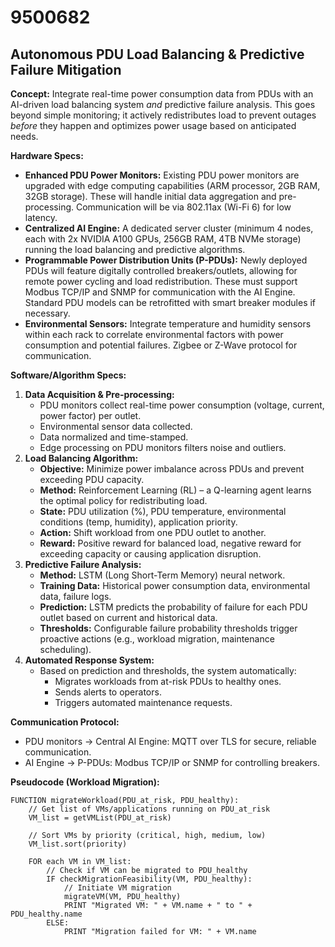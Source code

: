 # 9500682

## Autonomous PDU Load Balancing & Predictive Failure Mitigation

**Concept:** Integrate real-time power consumption data from PDUs with an AI-driven load balancing system *and* predictive failure analysis. This goes beyond simple monitoring; it actively redistributes load to prevent outages *before* they happen and optimizes power usage based on anticipated needs.

**Hardware Specs:**

*   **Enhanced PDU Power Monitors:** Existing PDU power monitors are upgraded with edge computing capabilities (ARM processor, 2GB RAM, 32GB storage). These will handle initial data aggregation and pre-processing. Communication will be via 802.11ax (Wi-Fi 6) for low latency.
*   **Centralized AI Engine:** A dedicated server cluster (minimum 4 nodes, each with 2x NVIDIA A100 GPUs, 256GB RAM, 4TB NVMe storage) running the load balancing and predictive algorithms.
*   **Programmable Power Distribution Units (P-PDUs):**  Newly deployed PDUs will feature digitally controlled breakers/outlets, allowing for remote power cycling and load redistribution. These must support Modbus TCP/IP and SNMP for communication with the AI Engine.  Standard PDU models can be retrofitted with smart breaker modules if necessary.
*   **Environmental Sensors:** Integrate temperature and humidity sensors within each rack to correlate environmental factors with power consumption and potential failures.  Zigbee or Z-Wave protocol for communication.

**Software/Algorithm Specs:**

1.  **Data Acquisition & Pre-processing:**
    *   PDU monitors collect real-time power consumption (voltage, current, power factor) per outlet.
    *   Environmental sensor data collected.
    *   Data normalized and time-stamped.
    *   Edge processing on PDU monitors filters noise and outliers.
2.  **Load Balancing Algorithm:**
    *   **Objective:** Minimize power imbalance across PDUs and prevent exceeding PDU capacity.
    *   **Method:** Reinforcement Learning (RL) – a Q-learning agent learns the optimal policy for redistributing load.
    *   **State:** PDU utilization (%), PDU temperature, environmental conditions (temp, humidity), application priority.
    *   **Action:** Shift workload from one PDU outlet to another.
    *   **Reward:** Positive reward for balanced load, negative reward for exceeding capacity or causing application disruption.
3.  **Predictive Failure Analysis:**
    *   **Method:** LSTM (Long Short-Term Memory) neural network.
    *   **Training Data:** Historical power consumption data, environmental data, failure logs.
    *   **Prediction:** LSTM predicts the probability of failure for each PDU outlet based on current and historical data.
    *   **Thresholds:**  Configurable failure probability thresholds trigger proactive actions (e.g., workload migration, maintenance scheduling).
4.  **Automated Response System:**
    *   Based on prediction and thresholds, the system automatically:
        *   Migrates workloads from at-risk PDUs to healthy ones.
        *   Sends alerts to operators.
        *   Triggers automated maintenance requests.

**Communication Protocol:**

*   PDU monitors -> Central AI Engine: MQTT over TLS for secure, reliable communication.
*   AI Engine -> P-PDUs: Modbus TCP/IP or SNMP for controlling breakers.

**Pseudocode (Workload Migration):**

```
FUNCTION migrateWorkload(PDU_at_risk, PDU_healthy):
    // Get list of VMs/applications running on PDU_at_risk
    VM_list = getVMList(PDU_at_risk)

    // Sort VMs by priority (critical, high, medium, low)
    VM_list.sort(priority)

    FOR each VM in VM_list:
        // Check if VM can be migrated to PDU_healthy
        IF checkMigrationFeasibility(VM, PDU_healthy):
            // Initiate VM migration
            migrateVM(VM, PDU_healthy)
            PRINT "Migrated VM: " + VM.name + " to " + PDU_healthy.name
        ELSE:
            PRINT "Migration failed for VM: " + VM.name
```